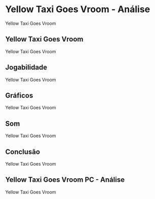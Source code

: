 ---
---

# Yellow Taxi Goes Vroom - Análise

Yellow Taxi Goes Vroom

## Yellow Taxi Goes Vroom

Yellow Taxi Goes Vroom

## Jogabilidade

Yellow Taxi Goes Vroom

## Gráficos

Yellow Taxi Goes Vroom

## Som

Yellow Taxi Goes Vroom

## Conclusão

Yellow Taxi Goes Vroom

## Yellow Taxi Goes Vroom PC - Análise

Yellow Taxi Goes Vroom
